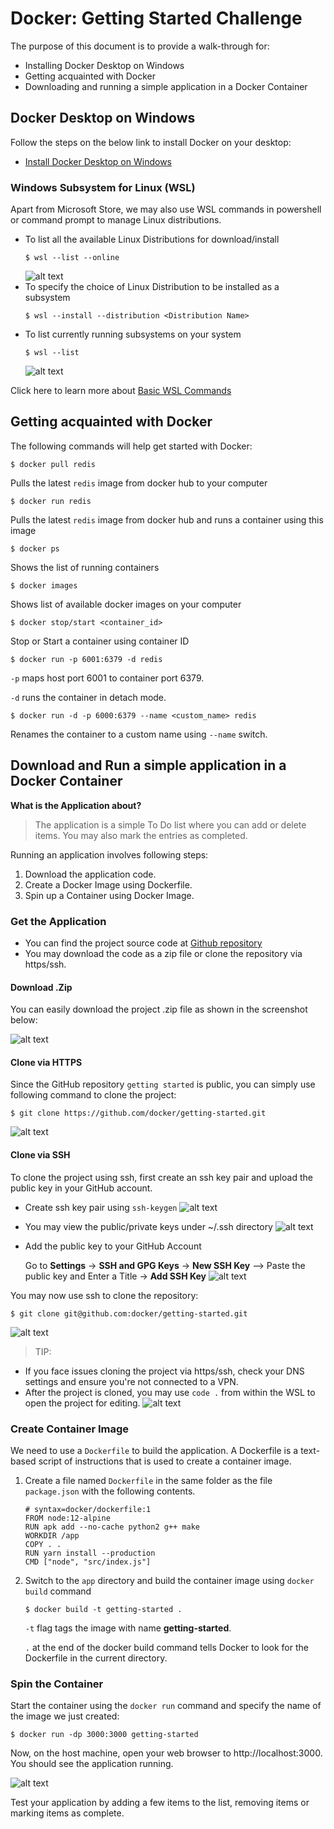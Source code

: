 # Docker: Getting Started Challenge
The purpose of this document is to provide a walk-through for:
- Installing Docker Desktop on Windows
- Getting acquainted with Docker
- Downloading and running a simple application in a Docker Container

## Docker Desktop on Windows
Follow the steps on the below link to install Docker on your desktop:
- [Install Docker Desktop on Windows](https://docs.docker.com/docker-for-windows/install/ "Official Website: Docker")

### Windows Subsystem for Linux (WSL)
Apart from Microsoft Store, we may also use WSL commands in powershell or command prompt to manage Linux distributions.

- To list all the available Linux Distributions for download/install
    ```
    $ wsl --list --online
    ```
    ![alt text](https://objectstorage.ap-mumbai-1.oraclecloud.com/n/bm29mfisnvsu/b/docker-gettingstarted/o/pic2.JPG)
- To specify the choice of Linux Distribution to be installed as a subsystem
    ```
    $ wsl --install --distribution <Distribution Name>
    ```
- To list currently running subsystems on your system
    ```
    $ wsl --list
    ```
    ![alt text](https://objectstorage.ap-mumbai-1.oraclecloud.com/n/bm29mfisnvsu/b/docker-gettingstarted/o/pic4.JPG)
    
Click here to learn more about [Basic WSL Commands](https://docs.microsoft.com/en-us/windows/wsl/basic-commands)

## Getting acquainted with Docker
The following commands will help get started with Docker:
```
$ docker pull redis
```
Pulls the latest `redis` image from docker hub to your computer
```
$ docker run redis
```
Pulls the latest `redis` image from docker hub and runs a container using this image
```
$ docker ps
```
Shows the list of running containers
```
$ docker images
```
Shows list of available docker images on your computer
```
$ docker stop/start <container_id>
```
Stop or Start a container using container ID

```
$ docker run -p 6001:6379 -d redis
```
`-p` maps host port 6001 to container port 6379.

`-d` runs the container in detach mode.
```
$ docker run -d -p 6000:6379 --name <custom_name> redis
```
Renames the container to a custom name using `--name` switch.

## Download and Run a simple application in a Docker Container
**What is the Application about?**
> The application is a simple To Do list where you can add or delete items. You may also mark the entries as completed.


Running an application involves following steps:
1. Download the application code.
1. Create a Docker Image using Dockerfile. 
1. Spin up a Container using Docker Image.

### Get the Application
- You can find the project source code at [Github repository](https://github.com/docker/getting-started)
- You may download the code as a zip file or clone the repository via https/ssh.

#### Download .Zip
You can easily download the project .zip file as shown in the screenshot below:

![alt text](https://objectstorage.ap-mumbai-1.oraclecloud.com/n/bm29mfisnvsu/b/docker-gettingstarted/o/pic5.JPG)

#### Clone via HTTPS
Since the GitHub repository `getting started` is public, you can simply use following command to clone the project:
```
$ git clone https://github.com/docker/getting-started.git
```
![alt text](https://objectstorage.ap-mumbai-1.oraclecloud.com/n/bm29mfisnvsu/b/docker-gettingstarted/o/pic6.JPG)

#### Clone via SSH
To clone the project using ssh, first create an ssh key pair and upload the public key in your GitHub account.
- Create ssh key pair using `ssh-keygen`
  ![alt text](https://objectstorage.ap-mumbai-1.oraclecloud.com/n/bm29mfisnvsu/b/docker-gettingstarted/o/pic7.JPG)

- You may view the public/private keys under ~/.ssh directory
  ![alt text](https://objectstorage.ap-mumbai-1.oraclecloud.com/n/bm29mfisnvsu/b/docker-gettingstarted/o/pic8.JPG)

- Add the public key to your GitHub Account

  Go to **Settings** -> **SSH and GPG Keys** -> **New SSH Key** --> Paste the public key and Enter a Title -> **Add SSH Key**
  ![alt text](https://objectstorage.ap-mumbai-1.oraclecloud.com/n/bm29mfisnvsu/b/docker-gettingstarted/o/pic12.JPG)


You may now use ssh to clone the repository:

```
$ git clone git@github.com:docker/getting-started.git
```
  ![alt text](https://objectstorage.ap-mumbai-1.oraclecloud.com/n/bm29mfisnvsu/b/docker-gettingstarted/o/pic13.JPG)

> TIP:
- If you face issues cloning the project via https/ssh, check your DNS settings and ensure you're not connected to a VPN. 
- After the project is cloned, you may use `code .` from within the WSL to open the project for editing.
  ![alt text](https://objectstorage.ap-mumbai-1.oraclecloud.com/n/bm29mfisnvsu/b/docker-gettingstarted/o/pic14.JPG)

### Create Container Image
We need to use a `Dockerfile` to build the application. A Dockerfile is a text-based script of instructions that is used to create a container image.

1. Create a file named `Dockerfile` in the same folder as the file `package.json` with the following contents.
    ``` docker 
    # syntax=docker/dockerfile:1
    FROM node:12-alpine
    RUN apk add --no-cache python2 g++ make
    WORKDIR /app
    COPY . .
    RUN yarn install --production
    CMD ["node", "src/index.js"]
    ```
1. Switch to the `app` directory and build the container image using `docker build` command
    ```
    $ docker build -t getting-started .
    ```
    `-t` flag tags the image with name **getting-started**.
    
    `.` at the end of the docker build command tells Docker to look for the Dockerfile in the current directory.

### Spin the Container
Start the container using the `docker run` command and specify the name of the image we just created:
```
$ docker run -dp 3000:3000 getting-started
```
Now, on the host machine, open your web browser to http://localhost:3000. You should see the application running.

![alt text](https://objectstorage.ap-mumbai-1.oraclecloud.com/n/bm29mfisnvsu/b/docker-gettingstarted/o/pic15.JPG)

Test your application by adding a few items to the list, removing items or marking items as complete.
